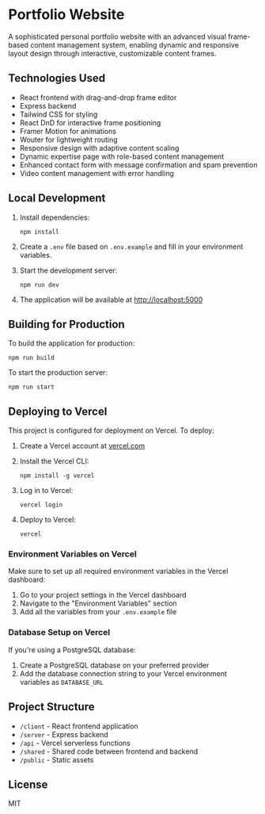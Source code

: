 # Portfolio Website

A sophisticated personal portfolio website with an advanced visual frame-based content management system, enabling dynamic and responsive layout design through interactive, customizable content frames.

## Technologies Used

- React frontend with drag-and-drop frame editor
- Express backend
- Tailwind CSS for styling
- React DnD for interactive frame positioning
- Framer Motion for animations
- Wouter for lightweight routing
- Responsive design with adaptive content scaling
- Dynamic expertise page with role-based content management
- Enhanced contact form with message confirmation and spam prevention
- Video content management with error handling

## Local Development

1. Install dependencies:
   ```
   npm install
   ```

2. Create a `.env` file based on `.env.example` and fill in your environment variables.

3. Start the development server:
   ```
   npm run dev
   ```

4. The application will be available at [http://localhost:5000](http://localhost:5000)

## Building for Production

To build the application for production:

```
npm run build
```

To start the production server:

```
npm run start
```

## Deploying to Vercel

This project is configured for deployment on Vercel. To deploy:

1. Create a Vercel account at [vercel.com](https://vercel.com)

2. Install the Vercel CLI:
   ```
   npm install -g vercel
   ```

3. Log in to Vercel:
   ```
   vercel login
   ```

4. Deploy to Vercel:
   ```
   vercel
   ```

### Environment Variables on Vercel

Make sure to set up all required environment variables in the Vercel dashboard:

1. Go to your project settings in the Vercel dashboard
2. Navigate to the "Environment Variables" section
3. Add all the variables from your `.env.example` file

### Database Setup on Vercel

If you're using a PostgreSQL database:

1. Create a PostgreSQL database on your preferred provider
2. Add the database connection string to your Vercel environment variables as `DATABASE_URL`

## Project Structure

- `/client` - React frontend application
- `/server` - Express backend
- `/api` - Vercel serverless functions
- `/shared` - Shared code between frontend and backend
- `/public` - Static assets

## License

MIT
